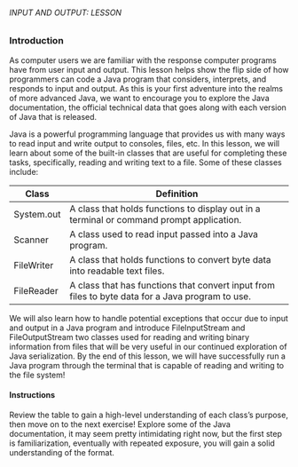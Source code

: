 ###### INPUT AND OUTPUT: LESSON

### Introduction

As computer users we are familiar with the response computer programs have from user input and output. This lesson helps show the flip side of how programmers can code a Java program that considers, interprets, and responds to input and output. As this is your first adventure into the realms of more advanced Java, we want to encourage you to explore the Java documentation, the official technical data that goes along with each version of Java that is released.

Java is a powerful programming language that provides us with many ways to read input and write output to consoles, files, etc. In this lesson, we will learn about some of the built-in classes that are useful for completing these tasks, specifically, reading and writing text to a file. Some of these classes include:

| Class | Definition
| -- |---|
| System.out | A class that holds functions to display out in a terminal or command prompt application.
|Scanner | A class used to read input passed into a Java program.
| FileWriter | A class that holds functions to convert byte data into readable text files.
| FileReader | A class that has functions that convert input from files to byte data for a Java program to use.

We will also learn how to handle potential exceptions that occur due to input and output in a Java program and introduce FileInputStream and FileOutputStream two classes used for reading and writing binary information from files that will be very useful in our continued exploration of Java serialization. By the end of this lesson, we will have successfully run a Java program through the terminal that is capable of reading and writing to the file system!

#### Instructions

Review the table to gain a high-level understanding of each class’s purpose, then move on to the next exercise! Explore some of the Java documentation, it may seem pretty intimidating right now, but the first step is familiarization, eventually with repeated exposure, you will gain a solid understanding of the format.